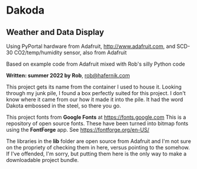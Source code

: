 
# Dakoda
## Weather and Data Display

Using PyPortal hardware from Adafruit, http://www.adafruit.com,
and SCD-30 CO2/temp/humidity sensor, also from Adafruit

Based on example code from Adafruit mixed with Rob's silly Python code

**Written: summer 2022 by Rob**, rob@hafernik.com

This project gets its name from the container I used to house it.  Looking through my
junk pile, I found a box perfectly suited for this project.  I don't know where it 
came from our how it made it into the pile.  It had the word Dakota embossed in the 
steel, so there you go.

This project fonts from **Google Fonts** at https://fonts.google.com  This is a repository of open source fonts.  These have 
been turned into bitmap fonts using the **FontForge** app. See https://fontforge.org/en-US/

The libraries in the **lib** folder are open source from Adafruit and I'm not sure on the propriety 
of checking them in here, versus pointing to the somehow.  If I've offended, I'm sorry, but
putting them here is the only way to make a downloadable project bundle.

